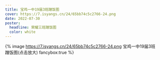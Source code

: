 ```yaml
---
title: 宝鸡一中19届3班蹭饭图
cover: https://7.isyangs.cn/24/65bb74c5c2766-24.png
date: 2022-07-30
poster:
  headline: 荣耀三班蹭饭图
  color: white
---
```


{% image https://7.isyangs.cn/24/65bb74c5c2766-24.png 宝鸡一中19届3班蹭饭图(点击放大) fancybox:true %}